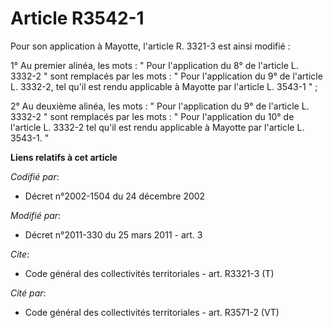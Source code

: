 # Article R3542-1

Pour son application à Mayotte, l'article R. 3321-3 est ainsi modifié :

1° Au premier alinéa, les mots : " Pour l'application du 8° de l'article L. 3332-2 " sont remplacés par les mots : " Pour
l'application du 9° de l'article L. 3332-2, tel qu'il est rendu applicable à Mayotte par l'article L. 3543-1 " ;

2° Au deuxième alinéa, les mots : " Pour l'application du 9° de l'article L. 3332-2 " sont remplacés par les mots : " Pour
l'application du 10° de l'article L. 3332-2 tel qu'il est rendu applicable à Mayotte par l'article L. 3543-1. "

**Liens relatifs à cet article**

_Codifié par_:

  - Décret n°2002-1504 du 24 décembre 2002

_Modifié par_:

  - Décret n°2011-330 du 25 mars 2011 - art. 3

_Cite_:

  - Code général des collectivités territoriales - art. R3321-3 (T)

_Cité par_:

  - Code général des collectivités territoriales - art. R3571-2 (VT)

